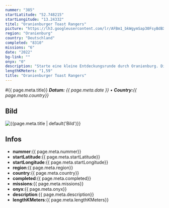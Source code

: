 ```yaml
---
nummer: "385"
startLatitude: "52.748215"
startLongitude: "13.24332"
titel: "Oranienburger Toast Rangers"
picture: "https://lh3.googleusercontent.com/lr/AFBm1_bkWgymSap30FsyBdBXB_10r3ebNCiX-ijl15y2-wmsP4Kkh1jLflj7KODxuWrPEW97u181D_4Wo3lwQnYpZ_nqMWWBjRIYjx_i_SBy-KdJKCK8ftGCqfU9otdXu5L3k-YpwyuUiXke-hHuv_skOga95Swu28tP0N4MaGl5PYKOkRt43nOQythPsn2KlFgjTl4wLtI097fsrVbq-wGifOyWPzatEADyCY_eC8DMh-BDnNcHGjUbTBmF0pa5FEDG1ZGdKZHYvhLsr1a36tM1Ft7ZCAt3RhPJCXYSIXrzuPVANb_pzvVf77P8DRC0tP01sMHwZQny7Cqv_d58S6CbtKKdUBtsVIIZVqnpd-cWpfemooX_nc3F40R7Xvaty8_70l8CHX1zOYlPv9LkfrkzACr-fjCnbiL60cOVjyopf973wzeJytoHb2yRsr-fGr3RbjmNaq788oNcKpIYLSlHvYiLmjUo7GYxot5w5pIEMoHHnqvzdKTKuXmxVm5aUae3M5G8wq6HO4ZoiXAy-MVoQxBwsPz1WcN87F1Lpurj28c6Ohj5tj0q_0iCX85-L6WRTcRYi_YgbTOSPHEs7ZyaItFLVinLppcgN8iNcjUcIUxHMvAxmte92kFnQGAn9kPIydsdrvd-GCERBfSXun81aOw1AZyB0aIr24pTveNJTa3YaovBfwrOvGwVMeoomAN3qNi8JnZFhcrBgt9fXQ2EpQ0xx1WBxy9xMp7xgYtBqhIyCcbxwj5KEOCxA4hKIrEeWzvw_K0qf58ukbLRlzwEpYP5QR6AMEMTvjIrO_kx--uFQgDIKAYiOl_rzjRGPFFlQlWsSNDEufVCiKcBn1Y-4JncTgzwKoM"
region: "Oranienburg"
country: "Deutschland"
completed: "8310"
missions: "6"
date: "2022"
bg-link: ""
onyx: "0"
description: "Starte eine kleine Entdeckungsrunde durch Oranienburg. Die Runde startet und endet in der Bernauer Straße."
lengthKMeters: "1,59"
title: "Oranienburger Toast Rangers"
---
```


#{{ page.meta.title}}
_**Datum:** {{ page.meta.date }} • **Country:**{{ page.meta.country}}_

## Bild
![{{page.meta.title | default('Bild')}}]({{page.meta.picture}})

## Infos
- **nummer**:{{ page.meta.nummer}}
- **startLatitude**:{{ page.meta.startLatitude}}
- **startLongitude**:{{ page.meta.startLongitude}}
- **region**:{{ page.meta.region}}
- **country**:{{ page.meta.country}}
- **completed**:{{ page.meta.completed}}
- **missions**:{{ page.meta.missions}}
- **onyx**:{{ page.meta.onyx}}
- **description**:{{ page.meta.description}}
- **lengthKMeters**:{{ page.meta.lengthKMeters}}

